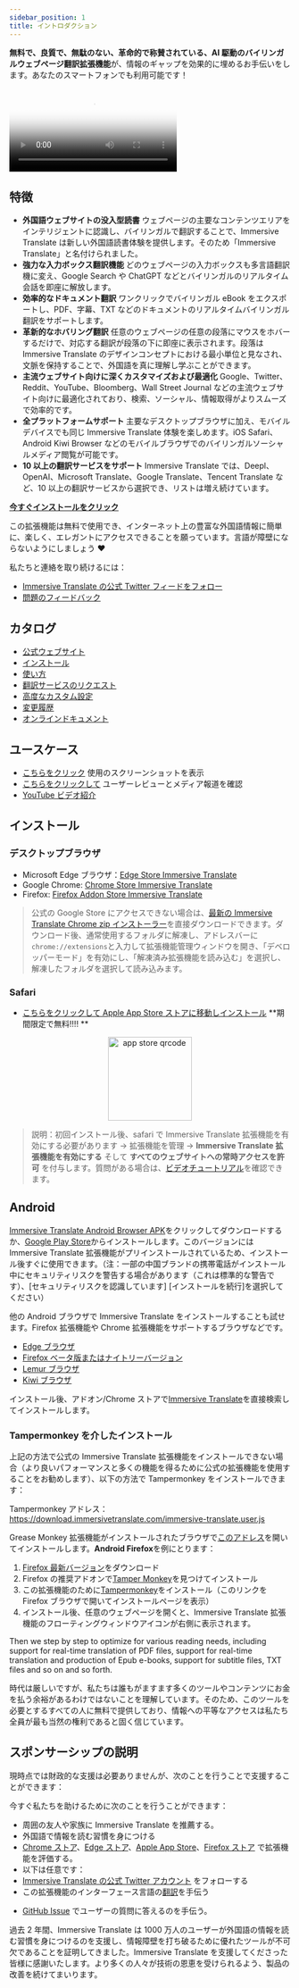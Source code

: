 ```yaml
---
sidebar_position: 1
title: イントロダクション
---
```


**無料で、良質で、無駄のない、革命的で称賛されている、AI 駆動のバイリンガルウェブページ翻訳拡張機能**が、情報のギャップを効果的に埋めるお手伝いをします。あなたのスマートフォンでも利用可能です！

<video
  controls
  poster="https://immersivetranslate.com/assets/price/video-poster-en.png"
  src="https://s.immersivetranslate.com/assets/uploads/en-kefVSe.mp4"
/>

## 特徴

- **外国語ウェブサイトの没入型読書** ウェブページの主要なコンテンツエリアをインテリジェントに認識し、バイリンガルで翻訳することで、Immersive Translate は新しい外国語読書体験を提供します。そのため「Immersive Translate」と名付けられました。
- **強力な入力ボックス翻訳機能** どのウェブページの入力ボックスも多言語翻訳機に変え、Google Search や ChatGPT などとバイリンガルのリアルタイム会話を即座に解放します。
- **効率的なドキュメント翻訳** ワンクリックでバイリンガル eBook をエクスポートし、PDF、字幕、TXT などのドキュメントのリアルタイムバイリンガル翻訳をサポートします。
- **革新的なホバリング翻訳** 任意のウェブページの任意の段落にマウスをホバーするだけで、対応する翻訳が段落の下に即座に表示されます。段落は Immersive Translate のデザインコンセプトにおける最小単位と見なされ、文脈を保持することで、外国語を真に理解し学ぶことができます。
- **主流ウェブサイト向けに深くカスタマイズおよび最適化** Google、Twitter、Reddit、YouTube、Bloomberg、Wall Street Journal などの主流ウェブサイト向けに最適化されており、検索、ソーシャル、情報取得がよりスムーズで効率的です。
- **全プラットフォームサポート** 主要なデスクトップブラウザに加え、モバイルデバイスでも同じ Immersive Translate 体験を楽しめます。iOS Safari、Android Kiwi Browser などのモバイルブラウザでのバイリンガルソーシャルメディア閲覧が可能です。
- **10 以上の翻訳サービスをサポート** Immersive Translate では、Deepl、OpenAI、Microsoft Translate、Google Translate、Tencent Translate など、10 以上の翻訳サービスから選択でき、リストは増え続けています。

[**今すぐインストールをクリック**](/docs/installation/)

この拡張機能は無料で使用でき、インターネット上の豊富な外国語情報に簡単に、楽しく、エレガントにアクセスできることを願っています。言語が障壁にならないようにしましょう ❤️

私たちと連絡を取り続けるには：

<!-- - [Subscribe to Immersive Translate by Email](https://immersivetranslate.substack.com/) Get the latest updates and (benefits) in a timely manner. -->

- [Immersive Translate の公式 Twitter フィードをフォロー](https://twitter.com/immersivetrans)
  <!-- - [Follow the Telegram channel](https://t.me/immersivetranslate) Receive the latest news! -->
  <!-- - [Join the Telegram group](https://t.me/+rq848Z09nehlOTgx) to participate in discussions about features. -->
- [問題のフィードバック](https://github.com/immersive-translate/immersive-translate/issues/)

## カタログ

- [公式ウェブサイト](https://immersivetranslate.com/en/?force=1)
- [インストール](/docs/installation/)
- [使い方](/docs/usage/)
- [翻訳サービスのリクエスト](/docs/services/)
- [高度なカスタム設定](/docs/advanced/)
- [変更履歴](/docs/CHANGELOG/)
- [オンラインドキュメント](/docs/)

## ユースケース

<!-- - [Learn about the changes that happened to user Xiao Zhang after a month of using Immersive Translate](#user-xiao-zhangs-story) -->

- [こちらをクリック](/docs/usecase/) 使用のスクリーンショットを表示
- [こちらをクリックして](/docs/review/) ユーザーレビューとメディア報道を確認
- [YouTube ビデオ紹介](https://www.youtube.com/watch?v=SHznc5kQCM4&ab_channel=ImmersiveTranslate)

## インストール

### デスクトップブラウザ

- Microsoft Edge ブラウザ：[Edge Store Immersive Translate](https://microsoftedge.microsoft.com/addons/detail/amkbmndfnliijdhojkpoglbnaaahippg)
- Google Chrome: [Chrome Store Immersive Translate](https://chrome.google.com/webstore/detail/immersive-translate/bpoadfkcbjbfhfodiogcnhhhpibjhbnh)
- Firefox: [Firefox Addon Store Immersive Translate](https://addons.mozilla.org/firefox/addon/immersive-translate/)

> 公式の Google Store にアクセスできない場合は、[最新の Immersive Translate Chrome zip インストーラー](https://download.immersivetranslate.com/latest/chrome-immersive-translate.zip)を直接ダウンロードできます。ダウンロード後、通常使用するフォルダに解凍し、アドレスバーに`chrome://extensions`と入力して拡張機能管理ウィンドウを開き、「デベロッパーモード」を有効にし、「解凍済み拡張機能を読み込む」を選択し、解凍したフォルダを選択して読み込みます。

### Safari

- [こちらをクリックして Apple App Store ストアに移動しインストール](https://apps.apple.com/app/immersive-translate/id6447957425) \*\*期間限定で無料!!!! \*\*

<div align="center">
<img src="https://s.immersivetranslate.com/static/official-static/assets/immersive-app-store.png" width="150" alt="app store qrcode" />
</div>

> 説明：初回インストール後、safari で Immersive Translate 拡張機能を有効にする必要があります -> 拡張機能を管理 -> **Immersive Translate 拡張機能を有効にする** そして **すべてのウェブサイトへの常時アクセスを許可** を付与します。質問がある場合は、[ビデオチュートリアル](https://s.immersivetranslate.com/videos/ios_safari_turorial_en.mp4)を確認できます。

## Android

[Immersive Translate Android Browser APK](https://immersivetranslate.com/android/)をクリックしてダウンロードするか、[Google Play Store](https://play.google.com/store/apps/details?id=com.immersivetranslate.browser&utm_campaign=official)からインストールします。このバージョンには Immersive Translate 拡張機能がプリインストールされているため、インストール後すぐに使用できます。（注：一部の中国ブランドの携帯電話がインストール中にセキュリティリスクを警告する場合があります（これは標準的な警告です）、[セキュリティリスクを認識しています] [インストールを続行]を選択してください）

他の Android ブラウザで Immersive Translate をインストールすることも試せます。Firefox 拡張機能や Chrome 拡張機能をサポートするブラウザなどです。

- [Edge ブラウザ](https://www.microsoft.com/edge/emmx/immersivetranslatecollaboration)
- [Firefox ベータ版またはナイトリーバージョン](https://www.mozilla.org/firefox/channel/android/)
- [Lemur ブラウザ](https://lemurbrowser.com/)
- [Kiwi ブラウザ](https://kiwibrowser.com/)

インストール後、アドオン/Chrome ストアで[Immersive Translate](https://chrome.google.com/webstore/detail/immersive-translate/bpoadfkcbjbfhfodiogcnhhhpibjhbnh)を直接検索してインストールします。

### Tampermonkey を介したインストール

上記の方法で公式の Immersive Translate 拡張機能をインストールできない場合（より良いパフォーマンスと多くの機能を得るために公式の拡張機能を使用することをお勧めします）、以下の方法で Tampermonkey をインストールできます：

Tampermonkey アドレス：https://download.immersivetranslate.com/immersive-translate.user.js

Grease Monkey 拡張機能がインストールされたブラウザで[このアドレス](https://download.immersivetranslate.com/immersive-translate.user.js)を開いてインストールします。**Android Firefox**を例にとります：

1. [Firefox 最新バージョン](https://www.mozilla.org/firefox/browsers/mobile/android/)をダウンロード
2. Firefox の推奨アドオンで[Tamper Monkey](https://www.tampermonkey.net/)を見つけてインストール
3. この拡張機能のために[Tampermonkey](https://download.immersivetranslate.com/immersive-translate.user.js)をインストール（このリンクを Firefox ブラウザで開いてインストールページを表示）
4. インストール後、任意のウェブページを開くと、Immersive Translate 拡張機能のフローティングウィンドウアイコンが右側に表示されます。

Then we step by step to optimize for various reading needs, including support for real-time translation of PDF files, support for real-time translation and production of Epub e-books, support for subtitle files, TXT files and so on and so forth.

時代は厳しいですが、私たちは誰もがますます多くのツールやコンテンツにお金を払う余裕があるわけではないことを理解しています。そのため、このツールを必要とするすべての人に無料で提供しており、情報への平等なアクセスは私たち全員が最も当然の権利であると固く信じています。

## スポンサーシップの説明

現時点では財政的な支援は必要ありませんが、次のことを行うことで支援することができます：

今すぐ私たちを助けるために次のことを行うことができます：

- 周囲の友人や家族に Immersive Translate を推薦する。
- 外国語で情報を読む習慣を身につける
- [Chrome ストア](https://chrome.google.com/webstore/detail/immersive-translate/bpoadfkcbjbfhfodiogcnhhhpibjhbnh)、[Edge ストア](https://microsoftedge.microsoft.com/addons/detail/immersive-translate-web-/amkbmndfnliijdhojkpoglbnaaahippg)、[Apple App Store](https://apps.apple.com/app/id6447957425)、[Firefox ストア](https://addons.mozilla.org/firefox/addon/immersive-translate/) で拡張機能を評価する。
- 以下は任意です：
  <!-- - [公式 Immersive Translate メール](https://immersivetranslate.substack.com/) を購読する -->
  <!-- - [Telegram チャンネルに参加する](https://t.me/immersivetranslate) -->
- [Immersive Translate の公式 Twitter アカウント](https://twitter.com/immersivetrans) をフォローする
- この拡張機能のインターフェース言語の[翻訳](https://crowdin.com/project/immersive-translate)を手伝う
<!-- - [Telegram グループ](https://t.me/+rq848Z09nehlOTgx) でユーザーの質問に答えるのを手伝う。 -->
- [GitHub Issue](https://github.com/immersive-translate/immersive-translate/issues) でユーザーの質問に答えるのを手伝う。

過去 2 年間、Immersive Translate は 1000 万人のユーザーが外国語の情報を読む習慣を身につけるのを支援し、情報障壁を打ち破るために優れたツールが不可欠であることを証明してきました。Immersive Translate を支援してくださった皆様に感謝いたします。より多くの人々が技術の恩恵を受けられるよう、製品の改善を続けてまいります。
